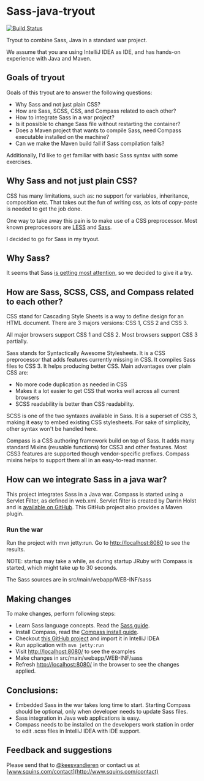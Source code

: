 Sass-java-tryout
================

[![Build Status](https://travis-ci.org/keesvandieren/sass-java-tryout.png)](https://travis-ci.org/keesvandieren/sass-java-tryout)


Tryout to combine Sass, Java in a standard war project.

We assume that you are using IntelliJ IDEA as IDE, and has hands-on experience with Java and Maven.

## Goals of tryout
Goals of this tryout are to answer the following questions:

 * Why Sass and not just plain CSS?
 * How are Sass, SCSS, CSS, and Compass related to each other? 
 * How to integrate Sass in a war project?
 * Is it possible to change Sass file without restarting the container?
 * Does a Maven project that wants to compile Sass, need Compass executable installed on the machine?
 * Can we make the Maven build fail if Sass compilation fails?
 
 Additionally, I'd like to get familiar with basic Sass syntax with some exercises. 

## Why Sass and not just plain CSS?
CSS has many limitations, such as: no support for variables, inheritance, composition etc. That takes out the fun of 
writing css, as lots of copy-paste is needed to get the job done.
 
One way to take away this pain is to make use of a CSS preprocessor. Most known preprocessors are 
[LESS](http://lesscss.org/) and [Sass](http://Sass-lang.com/).

I decided to go for Sass in my tryout.

## Why Sass?
It seems that Sass 
[is getting most attention](http://www.google.nl/trends/explore#q=%2Fm%2F054k6n_%2C%20%2Fm%2F03qlp8&cmpt=q), so we 
decided to give it a try.

## How are Sass, SCSS, CSS, and Compass related to each other?
CSS stand for Cascading Style Sheets is a way to define design for an HTML document. There are 3 majors versions: CSS 1, 
CSS 2 and CSS 3.

All major browsers support CSS 1 and CSS 2. Most browsers support CSS 3 partially.
 
Sass stands for Syntactically Awesome Stylesheets. It is a CSS preprocessor that adds features 
currently missing in CSS. It compiles Sass files to CSS 3. It helps producing better CSS. Main advantages over plain CSS 
are:
                                                                   
* No more code duplication as needed in CSS
* Makes it a lot easier to get CSS that works well across all current browsers
* SCSS readability is better than CSS readability.
  
SCSS is one of the two syntaxes available in Sass. It is a superset of CSS 3, making it easy to embed existing CSS 
stylesheets. For sake of simplicity, other syntax won't be handled here.

Compass is a CSS authoring framework build on top of Sass. It adds many standard Mixins (reusable functions) for CSS3
and other features. Most CSS3 features are supported though vendor-specific prefixes. Compass mixins helps to support
them all in an easy-to-read manner.

## How can we integrate Sass in a java war?
                                                                                                             
This project integrates Sass in a Java war. Compass is started using a Servlet Filter, as defined in web.xml. Servlet 
filter is created by Darrin Holst and is [available on GitHub](https://github.com/darrinholst/Sass-java). This GitHub
project also provides a Maven plugin.   

### Run the war
Run the project with mvn jetty:run. Go to [http://localhost:8080](http://localhost:8080) to see the results.

NOTE: startup may take a while, as during startup JRuby with Compass is started, which might take up to 30 seconds.

The Sass sources are in src/main/webapp/WEB-INF/sass

## Making changes

To make changes, perform following steps:

* Learn Sass language concepts. Read the [Sass guide](http://Sass-lang.com/guide).
* Install Compass, read the [Compass install guide](http://compass-style.org/install/).
* Checkout [this GitHub project](https://github.com/keesvandieren/Sass-java-tryout) and import it in IntelliJ IDEA
* Run application with `mvn jetty:run`
* Visit [http://localhost:8080/](http://localhost:8080/) to see the examples
* Make changes in src/main/webapp/WEB-INF/sass
* Refresh [http://localhost:8080/](http://localhost:8080/) in the browser to see the changes applied. 

## Conclusions:
* Embedded Sass in the war takes long time to start. Starting Compass should be optional, only when developer needs
  to update Sass files.
* Sass integration in Java web applications is easy.
* Compass needs to be installed on the developers work station in order to edit .scss files in IntelliJ IDEA with IDE support.

## Feedback and suggestions
Please send that to [@keesvandieren](https://twitter.com/keesvandieren) or contact us at 
[www.squins.com/contact](http://www.squins.com/contact)





 
 
 
 
